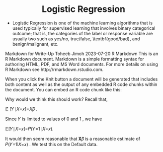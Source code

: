 <h1 align = "center"> Logistic Regression </h1>
<ul>
  <li>
    Logistic Regression is  one of the machine learning algorithms that is used typically for supervised learning that involves binary categorical outcome; that is, the categories of the label or response variable are usually two such as yes/no, true/false, \textbf{good/bad}, and benign/malignant, etc.
  </li>
</ul>
Markdown for Write-Up
Toheeb Jimoh
2023-07-20
R Markdown
This is an R Markdown document. Markdown is a simple formatting syntax for authoring HTML, PDF, and MS Word documents. For more details on using R Markdown see http://rmarkdown.rstudio.com.

When you click the Knit button a document will be generated that includes both content as well as the output of any embedded R code chunks within the document. You can embed an R code chunk like this:

Why would we think this should work? Recall that,

𝔼̂ [𝑌∣𝑋=𝑥]=𝑋𝛽̂ .

Since 𝑌
 is limited to values of 0
 and 1
, we have

𝔼[𝑌∣𝑋=𝑥]=𝑃(𝑌=1∣𝑋=𝑥).

It would then seem reasonable that 𝐗𝛽̂ 
 is a reasonable estimate of 𝑃(𝑌=1∣𝑋=𝑥)
. We test this on the Default data.

